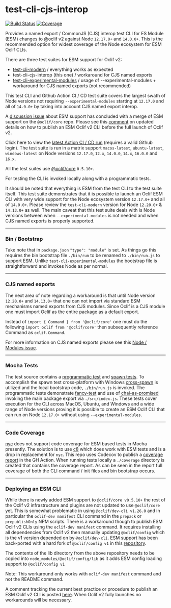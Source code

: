 # test-cli-cjs-interop
[![Build Status](https://github.com/typhonjs-oclif-scratch/test-cli-cjs-interop/workflows/CI/CD/badge.svg)](#)
[![Coverage](https://img.shields.io/codecov/c/github/typhonjs-oclif-scratch/test-cli-cjs-interop.svg)](https://codecov.io/github/typhonjs-oclif-scratch/test-cli-cjs-interop)

Provides a named export / CommonJS (CJS) interop test CLI for ES Module (ESM) changes to @oclif v2 against Node 
`12.17.0+` and `14.0.0+`. This is the recommended option for widest coverage of the Node ecosystem for ESM Oclif CLIs.

There are three test suites for ESM support for Oclif v2:
- [test-cli-modern](https://github.com/typhonjs-oclif-scratch/test-cli-modern) / everything works as expected
- test-cli-cjs-interop (this one) / workaround for CJS named exports
- [test-cli-experimental-modules](https://github.com/typhonjs-oclif-scratch/test-cli-experimental-modules) / usage of 
  --experimental-modules + workaround for CJS named exports (not recommended)

This test CLI and Github Action CI / CD test suite covers the largest swath of Node versions not requiring 
`--experimental-modules` starting at `12.17.0` and all of `14.0.0+` by taking into account CJS named export interop. 

A [discussion issue](https://github.com/oclif/core/issues/130) about ESM support has concluded with a merge of ESM
support on the `@oclif/core` repo. Please see this [comment](https://github.com/oclif/core/issues/130#issuecomment-852454758)
on updated details on how to publish an ESM Oclif v2 CLI before the full launch of Oclif v2.

Click here to view the [latest Action CI / CD run](https://github.com/typhonjs-oclif-scratch/test-cli-cjs-interop/actions)
(requires a valid Github login). The test suite is run in a matrix support `macos-latest`, `ubuntu-latest`, `windows-latest`
on Node versions `12.17.0`, `12.x`, `14.0.0`, `14.x`, `16.0.0` and `16.x`.

All the test suites use [@oclif/core](https://github.com/oclif/core) `0.5.10+`.

For testing the CLI is invoked locally along with a programmatic tests.

It should be noted that everything is ESM from the test CLI to the test suite itself. This test suite demonstrates that 
it is possible to launch an Oclif ESM CLI with very wide support for the Node ecosystem version `12.17.0+` and all of 
`14.0.0+`. Please review the `test-cli-modern` version for Node `12.20.0+` & `14.13.0+` as well. The main caveat that 
this test suite deals with is Node versions between when `--experimental-modules` is not needed and when CJS named 
exports is properly supported.

----
### Bin / Bootstrap

Take note that in `package.json` `"type": "module"` is set. As things go this requires the bin bootstrap file
`./bin/run` to be renamed to `./bin/run.js` to support ESM. Unlike `test-cli-experimental-modules` the bootstrap 
file is straightforward and invokes Node as per normal. 

----
### CJS named exports

The next area of note regarding a workaround is that until Node version `12.20.0+` and `14.13.0+` that one can not
import via standard ESM mechanisms named exports from CJS modules. Since Oclif is a CJS module one must import Oclif
as the entire package as a default export.

Instead of `import { Command } from '@oclif/core'` one must do the following `import oclif from '@oclif/core'` then
subsequently reference Command as `oclif.Command`.

For more information on CJS named exports please see this [Node / Modules issue](https://github.com/nodejs/modules/issues/81).

----
### Mocha Tests

The test source contains a [programmatic test](https://github.com/typhonjs-oclif-scratch/test-cli-cjs-interop/blob/main/test/src/programmatic.test.js)
and [spawn tests](https://github.com/typhonjs-oclif-scratch/test-cli-cjs-interop/blob/main/test/src/spawn.test.js). To 
accomplish the spawn test cross-platform with Windows [cross-spawn](https://www.npmjs.com/package/cross-spawn)
is utilized and the local bootstrap code, `./bin/run.js` is invoked. The programmatic tests demonstrate [fancy-test](https://www.npmjs.com/package/fancy-test)
and use of [chai-as-promised](https://www.npmjs.com/package/chai-as-promised) invoking the main package export 
via `./src/index.js`. These tests cover execution for the CLI across MacOS, Ubuntu, and Windows and a wide range of 
Node versions proving it is possible to create an ESM Oclif CLI that can run on Node `12.17.0+` without using 
`--experimental-modules`.

----
### Code Coverage

[nyc](https://www.npmjs.com/package/nyc) does not support code coverage for ESM based tests in Mocha presently. The
solution is to use [c8](https://www.npmjs.com/package/c8) which does work with ESM tests and is a drop in replacement
for `nyc`. This repo uses Codecov to publish a [coverage report](https://codecov.io/github/typhonjs-oclif-scratch/test-cli-cjs-interop)
in the GH Action. When running tests locally a `./coverage` directory is created that contains the coverage report. As
can be seen in the report full coverage of both the CLI command / init files and bin bootstrap occurs. 

----
### Deploying an ESM CLI

While there is newly added ESM support to `@oclif/core v0.5.10+` the rest of the Oclif v2 infrastructure and plugins are
not updated to use `@oclif/core` yet. This is somewhat problematic in using `@oclif/dev-cli v1.26.0` and in particular the
`oclif-dev manifest` CLI command in the `prepack` or `prepublishOnly` NPM scripts. There is a workaround though to
publish ESM Oclif v2 CLIs using the `oclif-dev manifest` command. It requires installing all dependencies from Oclif v2
then manually updating `@oclif/config` which is the v1 version depended on by `@oclif/dev-cli`. ESM support has been
back-ported with a hard fork of `@oclif/config v1` in this [repository](https://github.com/typhonjs-oclif-scratch/configv1).

The contents of the lib directory from the above repository needs to be copied into `node_modules/@oclif/config/lib` as
it adds ESM config loading support to `@oclif/config v1`

Note: This workaround only works with `oclif-dev manifest` command and not the README command.

A comment tracking the current best practice or procedure to publish an ESM Oclif v2 CLI is posted [here](https://github.com/oclif/core/issues/130#issuecomment-852454758).
When Oclif v2 fully launches no workarounds will be necessary.

